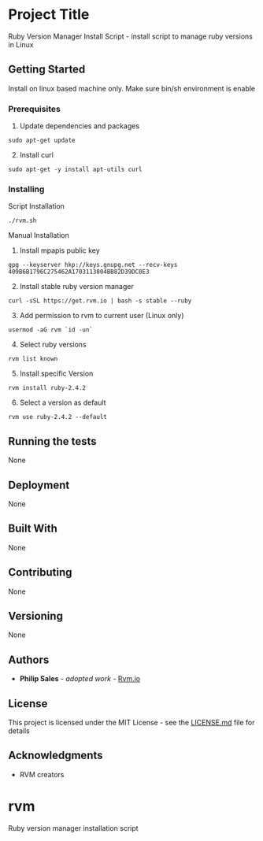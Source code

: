 # Project Title

Ruby Version Manager Install Script - install script to manage ruby 
versions in Linux 

## Getting Started

Install on linux based machine only.  Make sure bin/sh environment is enable

### Prerequisites

1. Update dependencies and packages 

```
sudo apt-get update
```

2. Install curl 
```
sudo apt-get -y install apt-utils curl
```

### Installing

Script Installation
```
./rvm.sh
```

Manual Installation 

1. Install mpapis public key 
```
gpg --keyserver hkp://keys.gnupg.net --recv-keys 409B6B1796C275462A1703113804BB82D39DC0E3
```

2. Install stable ruby version manager 
```
curl -sSL https://get.rvm.io | bash -s stable --ruby
```

3. Add permission to rvm to current user (Linux only)
```
usermod -aG rvm `id -un`
```

4. Select ruby versions
```
rvm list known
```

5. Install specific Version
```
rvm install ruby-2.4.2
```

6. Select a version as default
```
rvm use ruby-2.4.2 --default
```

## Running the tests

None

## Deployment

None

## Built With

None

## Contributing

None

## Versioning

None

## Authors

* **Philip Sales** - *adopted work* - [Rvm.io](https://rvm.io/rvm/install/) 


## License

This project is licensed under the MIT License - see the [LICENSE.md](LICENSE.md) file for details

## Acknowledgments

* RVM creators

# rvm
Ruby version manager installation script
